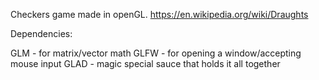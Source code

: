 Checkers game made in openGL. https://en.wikipedia.org/wiki/Draughts

Dependencies:
  
  GLM - for matrix/vector math
  GLFW - for opening a window/accepting mouse input
  GLAD - magic special sauce that holds it all together
